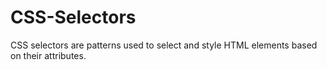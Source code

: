 # CSS-Selectors
CSS selectors are patterns used to select and style HTML elements based on their attributes.
